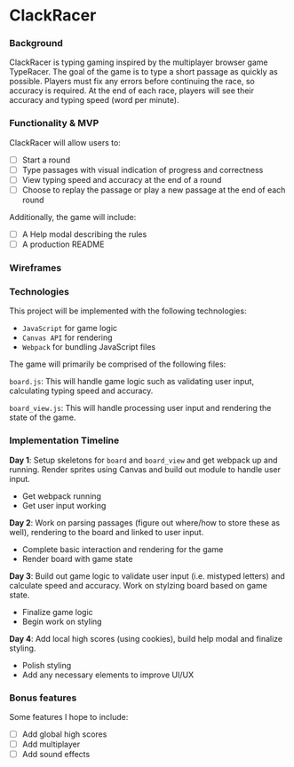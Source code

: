 # ClackRacer

### Background
ClackRacer is typing gaming inspired by the multiplayer browser game TypeRacer. The goal of the game is to type a short passage as quickly as possible. Players must fix any errors before continuing the race, so accuracy is required. At the end of each race, players will see their accuracy and typing speed (word per minute).

### Functionality & MVP
ClackRacer will allow users to:
- [ ] Start a round
- [ ] Type passages with visual indication of progress and correctness
- [ ] View typing speed and accuracy at the end of a round
- [ ] Choose to replay the passage or play a new passage at the end of each round

Additionally, the game will include:
- [ ] A Help modal describing the rules
- [ ] A production README

### Wireframes


### Technologies
This project will be implemented with the following technologies:
- `JavaScript` for game logic
- `Canvas API` for rendering
- `Webpack` for bundling JavaScript files

The game will primarily be comprised of the following files:

`board.js`: This will handle game logic such as validating user input, calculating typing speed and accuracy.

`board_view.js`: This will handle processing user input and rendering the state of the game.

### Implementation Timeline

__Day 1__: Setup skeletons for `board` and `board_view` and get webpack up and running. Render sprites using Canvas and build out module to handle user input.
- Get webpack running
- Get user input working

__Day 2__: Work on parsing passages (figure out where/how to store these as well), rendering to the board and linked to user input.
- Complete basic interaction and rendering for the game
- Render board with game state

__Day 3__: Build out game logic to validate user input (i.e. mistyped letters) and calculate speed and accuracy. Work on stylzing board based on game state.
- Finalize game logic
- Begin work on styling

__Day 4__: Add local high scores (using cookies), build help modal and finalize styling.
- Polish styling
- Add any necessary elements to improve UI/UX

### Bonus features

Some features I hope to include:
- [ ] Add global high scores
- [ ] Add multiplayer
- [ ] Add sound effects
